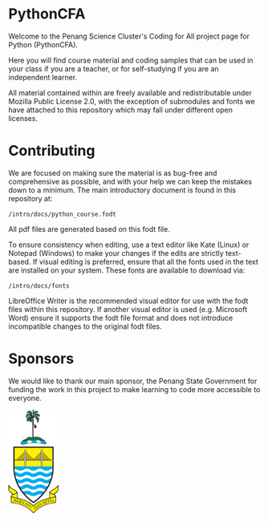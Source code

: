 # PythonCFA

Welcome to the Penang Science Cluster's Coding for All project page for Python (PythonCFA).

Here you will find course material and coding samples that can be used in your class if you are a teacher, or for self-studying if you are an independent learner.

All material contained within are freely available and redistributable under Mozilla Public License 2.0, with the exception of submodules and fonts we have attached to this repository which may fall under different open licenses.

# Contributing

We are focused on making sure the material is as bug-free and comprehensive as possible, and with your help we can keep the mistakes down to a minimum. The main introductory document is found in this repository at:

    /intro/docs/python_course.fodt

All pdf files are generated based on this fodt file.

To ensure consistency when editing, use a text editor like Kate (Linux) or Notepad (Windows) to make your changes if the edits are strictly text-based. If visual editing is preferred, ensure that all the fonts used in the text are installed on your system. These fonts are available to download via:

    /intro/docs/fonts
    
LibreOffice Writer is the recommended visual editor for use with the fodt files within this repository. If another visual editor is used (e.g. Microsoft Word) ensure it supports the fodt file format and does not introduce incompatible changes to the original fodt files.

# Sponsors

We would like to thank our main sponsor, the Penang State Government for funding the work in this project to make learning to code more accessible to everyone.

<a href="https://www.penang.gov.my/">
    <img 
    src="./resources/images/jata_pulau_pinang.svg" 
    alt="The Penang State Government coat of arms"
    width="100"
    >
</a>
